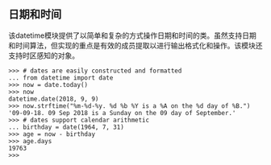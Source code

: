 ## 日期和时间

该datetime模块提供了以简单和复杂的方式操作日期和时间的类。虽然支持日期和时间算法，但实现的重点是有效的成员提取以进行输出格式化和操作。该模块还支持时区感知的对象。

```
>>> # dates are easily constructed and formatted
... from datetime import date
>>> now = date.today()
>>> now
datetime.date(2018, 9, 9)
>>> now.strftime("%m-%d-%y. %d %b %Y is a %A on the %d day of %B.")
'09-09-18. 09 Sep 2018 is a Sunday on the 09 day of September.'
>>> # dates support calendar arithmetic
... birthday = date(1964, 7, 31)
>>> age = now - birthday
>>> age.days
19763
>>>

```



